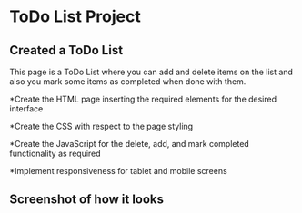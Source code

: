 # ToDo List Project

## Created a ToDo List

This page is a ToDo List where you can add and delete items on the list and also you mark some items as completed when done with them.

*Create the HTML page inserting the required elements for the desired interface

*Create the CSS with respect to the page styling

*Create the JavaScript for the delete, add, and mark completed functionality as required

*Implement responsiveness for tablet and mobile screens


## Screenshot of how it looks
